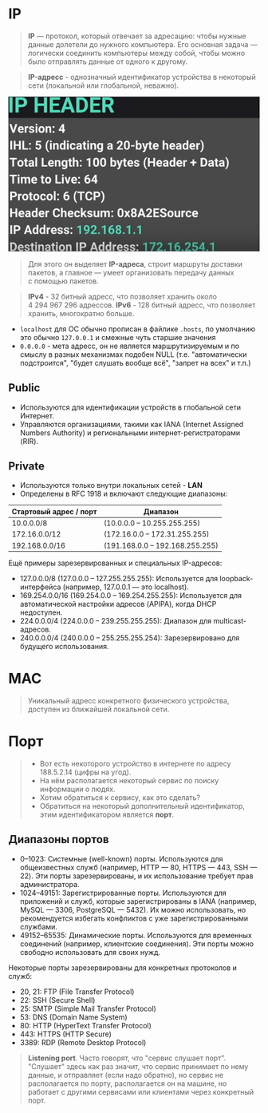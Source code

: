 # IP
>**IP** — протокол, который отвечает за адресацию: чтобы 
>нужные данные долетели до нужного компьютера. Его основная задача — 
>логически соединить компьютеры между собой, чтобы можно было отправлять 
>данные от одного к другому. 

> **IP-адресс** - однозначный идентификатор устройства в некоторый сети (локальной или глобальной, неважно).

![Pasted image 20241026140705](image-storage/Pasted%20image%2020241026140705.png)

> Для этого он выделяет **IP-адреса**, строит 
>маршруты доставки пакетов, а главное — умеет организовать передачу 
>данных с помощью пакетов.

>**IPv4** - 32 битный адресс, что позволяет хранить около 4 294 967 296 адрессов.
>**IPv6** - 128 битный адресс, что позволяет хранить, многократно больше. 

* `localhost` для ОС обычно прописан в файлике `.hosts`, по умолчанию это обычно `127.0.0.1` и смежные чуть старшие значения
* `0.0.0.0` - мета адресс, он не является маршрутизируемым и по смыслу в разных механизмах подобен NULL (т.е. "автоматически подстроится", "будет слушать вообще всё", "запрет на всех" и т.п.)

## Public
* Используются для идентификации устройств в глобальной сети Интернет.
* Управляются организациями, такими как IANA (Internet Assigned Numbers Authority) и региональными интернет-регистраторами (RIR).
## Private
* Используются только внутри локальных сетей - **LAN**
* Определены в RFC 1918 и включают следующие диапазоны:

| Стартовый адрес / порт | Диапазон                        |
| ---------------------- | ------------------------------- |
| 10.0.0.0/8             | (10.0.0.0 – 10.255.255.255)     |
| 172.16.0.0/12          | (172.16.0.0 – 172.31.255.255)   |
| 192.168.0.0/16         | (191.168.0.0 – 192.168.255.255) |
Ещё примеры зарезервированных и специальных IP-адресов:
* 127.0.0.0/8 (127.0.0.0 – 127.255.255.255): Используется для loopback-интерфейса (например, 127.0.0.1 — это localhost).
* 169.254.0.0/16 (169.254.0.0 – 169.254.255.255): Используется для автоматической настройки адресов (APIPA), когда DHCP недоступен.
* 224.0.0.0/4 (224.0.0.0 – 239.255.255.255): Диапазон для multicast-адресов.
* 240.0.0.0/4 (240.0.0.0 – 255.255.255.254): Зарезервировано для будущего использования.

# MAC
> Уникальный адресс конкретного физического устройства, доступен из ближайшей локальной сети.

# Порт
> * Вот есть некоторого устройство в интернете по адресу 188.5.2.14 (цифры на угод).
> * На нём располагается некоторый сервис по поиску информации о людях. 
> * Хотим обратиться к сервису, как это сделать? 
> * Обратиться на некоторый дополнительный идентификатор, этим идентификатором является **порт**.

## Диапазоны портов
* 0–1023: Системные (well-known) порты. Используются для общеизвестных служб (например, HTTP — 80, HTTPS — 443, SSH — 22). Эти порты зарезервированы, и их использование требует прав администратора.
* 1024–49151: Зарегистрированные порты. Используются для приложений и служб, которые зарегистрированы в IANA (например, MySQL — 3306, PostgreSQL — 5432). Их можно использовать, но рекомендуется избегать конфликтов с уже зарегистрированными службами.
* 49152–65535: Динамические порты. Используются для временных соединений (например, клиентские соединения). Эти порты можно свободно использовать для своих нужд.

Некоторые порты зарезервированы для конкретных протоколов и служб:
* 20, 21: FTP (File Transfer Protocol)
* 22: SSH (Secure Shell)
* 25: SMTP (Simple Mail Transfer Protocol)
* 53: DNS (Domain Name System)
* 80: HTTP (HyperText Transfer Protocol)
* 443: HTTPS (HTTP Secure)
* 3389: RDP (Remote Desktop Protocol)

> **Listening port**. Часто говорят, что "сервис слушает порт". "Слушает" здесь как раз значит, что сервис принимает по нему данные, и отправляет (если надо обратно), но сервис не располагается по порту, располагается он на машине, но работает с другими сервисами или клиентами через конкретный порт.
